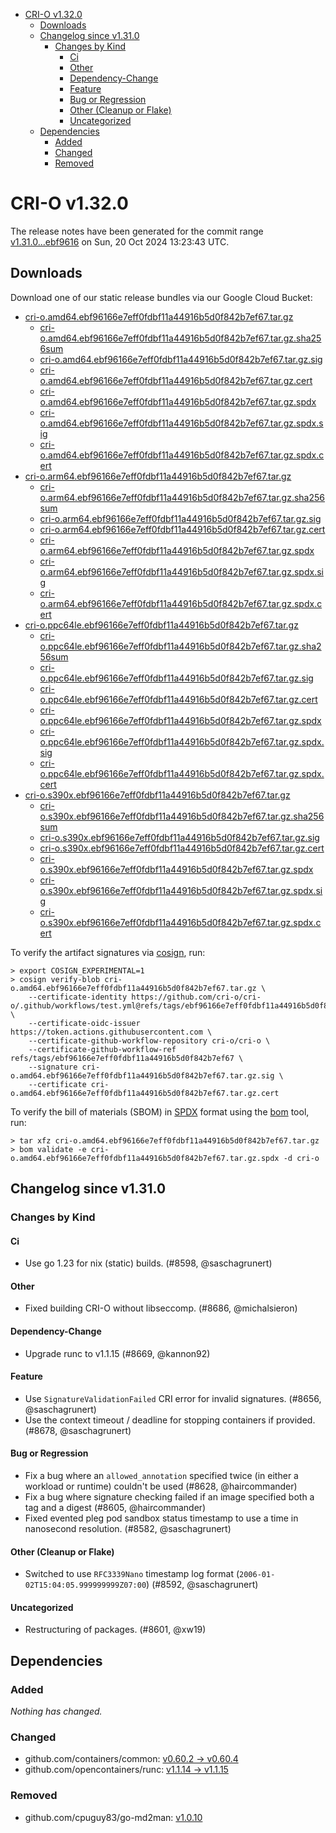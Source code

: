 - [CRI-O v1.32.0](#cri-o-v1320)
  - [Downloads](#downloads)
  - [Changelog since v1.31.0](#changelog-since-v1310)
    - [Changes by Kind](#changes-by-kind)
      - [Ci](#ci)
      - [Other](#other)
      - [Dependency-Change](#dependency-change)
      - [Feature](#feature)
      - [Bug or Regression](#bug-or-regression)
      - [Other (Cleanup or Flake)](#other-cleanup-or-flake)
      - [Uncategorized](#uncategorized)
  - [Dependencies](#dependencies)
    - [Added](#added)
    - [Changed](#changed)
    - [Removed](#removed)

# CRI-O v1.32.0

The release notes have been generated for the commit range
[v1.31.0...ebf9616](https://github.com/cri-o/cri-o/compare/v1.31.0...v1.32.0) on Sun, 20 Oct 2024 13:23:43 UTC.

## Downloads

Download one of our static release bundles via our Google Cloud Bucket:

- [cri-o.amd64.ebf96166e7eff0fdbf11a44916b5d0f842b7ef67.tar.gz](https://storage.googleapis.com/cri-o/artifacts/cri-o.amd64.ebf96166e7eff0fdbf11a44916b5d0f842b7ef67.tar.gz)
  - [cri-o.amd64.ebf96166e7eff0fdbf11a44916b5d0f842b7ef67.tar.gz.sha256sum](https://storage.googleapis.com/cri-o/artifacts/cri-o.amd64.ebf96166e7eff0fdbf11a44916b5d0f842b7ef67.tar.gz.sha256sum)
  - [cri-o.amd64.ebf96166e7eff0fdbf11a44916b5d0f842b7ef67.tar.gz.sig](https://storage.googleapis.com/cri-o/artifacts/cri-o.amd64.ebf96166e7eff0fdbf11a44916b5d0f842b7ef67.tar.gz.sig)
  - [cri-o.amd64.ebf96166e7eff0fdbf11a44916b5d0f842b7ef67.tar.gz.cert](https://storage.googleapis.com/cri-o/artifacts/cri-o.amd64.ebf96166e7eff0fdbf11a44916b5d0f842b7ef67.tar.gz.cert)
  - [cri-o.amd64.ebf96166e7eff0fdbf11a44916b5d0f842b7ef67.tar.gz.spdx](https://storage.googleapis.com/cri-o/artifacts/cri-o.amd64.ebf96166e7eff0fdbf11a44916b5d0f842b7ef67.tar.gz.spdx)
  - [cri-o.amd64.ebf96166e7eff0fdbf11a44916b5d0f842b7ef67.tar.gz.spdx.sig](https://storage.googleapis.com/cri-o/artifacts/cri-o.amd64.ebf96166e7eff0fdbf11a44916b5d0f842b7ef67.tar.gz.spdx.sig)
  - [cri-o.amd64.ebf96166e7eff0fdbf11a44916b5d0f842b7ef67.tar.gz.spdx.cert](https://storage.googleapis.com/cri-o/artifacts/cri-o.amd64.ebf96166e7eff0fdbf11a44916b5d0f842b7ef67.tar.gz.spdx.cert)
- [cri-o.arm64.ebf96166e7eff0fdbf11a44916b5d0f842b7ef67.tar.gz](https://storage.googleapis.com/cri-o/artifacts/cri-o.arm64.ebf96166e7eff0fdbf11a44916b5d0f842b7ef67.tar.gz)
  - [cri-o.arm64.ebf96166e7eff0fdbf11a44916b5d0f842b7ef67.tar.gz.sha256sum](https://storage.googleapis.com/cri-o/artifacts/cri-o.arm64.ebf96166e7eff0fdbf11a44916b5d0f842b7ef67.tar.gz.sha256sum)
  - [cri-o.arm64.ebf96166e7eff0fdbf11a44916b5d0f842b7ef67.tar.gz.sig](https://storage.googleapis.com/cri-o/artifacts/cri-o.arm64.ebf96166e7eff0fdbf11a44916b5d0f842b7ef67.tar.gz.sig)
  - [cri-o.arm64.ebf96166e7eff0fdbf11a44916b5d0f842b7ef67.tar.gz.cert](https://storage.googleapis.com/cri-o/artifacts/cri-o.arm64.ebf96166e7eff0fdbf11a44916b5d0f842b7ef67.tar.gz.cert)
  - [cri-o.arm64.ebf96166e7eff0fdbf11a44916b5d0f842b7ef67.tar.gz.spdx](https://storage.googleapis.com/cri-o/artifacts/cri-o.arm64.ebf96166e7eff0fdbf11a44916b5d0f842b7ef67.tar.gz.spdx)
  - [cri-o.arm64.ebf96166e7eff0fdbf11a44916b5d0f842b7ef67.tar.gz.spdx.sig](https://storage.googleapis.com/cri-o/artifacts/cri-o.arm64.ebf96166e7eff0fdbf11a44916b5d0f842b7ef67.tar.gz.spdx.sig)
  - [cri-o.arm64.ebf96166e7eff0fdbf11a44916b5d0f842b7ef67.tar.gz.spdx.cert](https://storage.googleapis.com/cri-o/artifacts/cri-o.arm64.ebf96166e7eff0fdbf11a44916b5d0f842b7ef67.tar.gz.spdx.cert)
- [cri-o.ppc64le.ebf96166e7eff0fdbf11a44916b5d0f842b7ef67.tar.gz](https://storage.googleapis.com/cri-o/artifacts/cri-o.ppc64le.ebf96166e7eff0fdbf11a44916b5d0f842b7ef67.tar.gz)
  - [cri-o.ppc64le.ebf96166e7eff0fdbf11a44916b5d0f842b7ef67.tar.gz.sha256sum](https://storage.googleapis.com/cri-o/artifacts/cri-o.ppc64le.ebf96166e7eff0fdbf11a44916b5d0f842b7ef67.tar.gz.sha256sum)
  - [cri-o.ppc64le.ebf96166e7eff0fdbf11a44916b5d0f842b7ef67.tar.gz.sig](https://storage.googleapis.com/cri-o/artifacts/cri-o.ppc64le.ebf96166e7eff0fdbf11a44916b5d0f842b7ef67.tar.gz.sig)
  - [cri-o.ppc64le.ebf96166e7eff0fdbf11a44916b5d0f842b7ef67.tar.gz.cert](https://storage.googleapis.com/cri-o/artifacts/cri-o.ppc64le.ebf96166e7eff0fdbf11a44916b5d0f842b7ef67.tar.gz.cert)
  - [cri-o.ppc64le.ebf96166e7eff0fdbf11a44916b5d0f842b7ef67.tar.gz.spdx](https://storage.googleapis.com/cri-o/artifacts/cri-o.ppc64le.ebf96166e7eff0fdbf11a44916b5d0f842b7ef67.tar.gz.spdx)
  - [cri-o.ppc64le.ebf96166e7eff0fdbf11a44916b5d0f842b7ef67.tar.gz.spdx.sig](https://storage.googleapis.com/cri-o/artifacts/cri-o.ppc64le.ebf96166e7eff0fdbf11a44916b5d0f842b7ef67.tar.gz.spdx.sig)
  - [cri-o.ppc64le.ebf96166e7eff0fdbf11a44916b5d0f842b7ef67.tar.gz.spdx.cert](https://storage.googleapis.com/cri-o/artifacts/cri-o.ppc64le.ebf96166e7eff0fdbf11a44916b5d0f842b7ef67.tar.gz.spdx.cert)
- [cri-o.s390x.ebf96166e7eff0fdbf11a44916b5d0f842b7ef67.tar.gz](https://storage.googleapis.com/cri-o/artifacts/cri-o.s390x.ebf96166e7eff0fdbf11a44916b5d0f842b7ef67.tar.gz)
  - [cri-o.s390x.ebf96166e7eff0fdbf11a44916b5d0f842b7ef67.tar.gz.sha256sum](https://storage.googleapis.com/cri-o/artifacts/cri-o.s390x.ebf96166e7eff0fdbf11a44916b5d0f842b7ef67.tar.gz.sha256sum)
  - [cri-o.s390x.ebf96166e7eff0fdbf11a44916b5d0f842b7ef67.tar.gz.sig](https://storage.googleapis.com/cri-o/artifacts/cri-o.s390x.ebf96166e7eff0fdbf11a44916b5d0f842b7ef67.tar.gz.sig)
  - [cri-o.s390x.ebf96166e7eff0fdbf11a44916b5d0f842b7ef67.tar.gz.cert](https://storage.googleapis.com/cri-o/artifacts/cri-o.s390x.ebf96166e7eff0fdbf11a44916b5d0f842b7ef67.tar.gz.cert)
  - [cri-o.s390x.ebf96166e7eff0fdbf11a44916b5d0f842b7ef67.tar.gz.spdx](https://storage.googleapis.com/cri-o/artifacts/cri-o.s390x.ebf96166e7eff0fdbf11a44916b5d0f842b7ef67.tar.gz.spdx)
  - [cri-o.s390x.ebf96166e7eff0fdbf11a44916b5d0f842b7ef67.tar.gz.spdx.sig](https://storage.googleapis.com/cri-o/artifacts/cri-o.s390x.ebf96166e7eff0fdbf11a44916b5d0f842b7ef67.tar.gz.spdx.sig)
  - [cri-o.s390x.ebf96166e7eff0fdbf11a44916b5d0f842b7ef67.tar.gz.spdx.cert](https://storage.googleapis.com/cri-o/artifacts/cri-o.s390x.ebf96166e7eff0fdbf11a44916b5d0f842b7ef67.tar.gz.spdx.cert)

To verify the artifact signatures via [cosign](https://github.com/sigstore/cosign), run:

```console
> export COSIGN_EXPERIMENTAL=1
> cosign verify-blob cri-o.amd64.ebf96166e7eff0fdbf11a44916b5d0f842b7ef67.tar.gz \
    --certificate-identity https://github.com/cri-o/cri-o/.github/workflows/test.yml@refs/tags/ebf96166e7eff0fdbf11a44916b5d0f842b7ef67 \
    --certificate-oidc-issuer https://token.actions.githubusercontent.com \
    --certificate-github-workflow-repository cri-o/cri-o \
    --certificate-github-workflow-ref refs/tags/ebf96166e7eff0fdbf11a44916b5d0f842b7ef67 \
    --signature cri-o.amd64.ebf96166e7eff0fdbf11a44916b5d0f842b7ef67.tar.gz.sig \
    --certificate cri-o.amd64.ebf96166e7eff0fdbf11a44916b5d0f842b7ef67.tar.gz.cert
```

To verify the bill of materials (SBOM) in [SPDX](https://spdx.org) format using the [bom](https://sigs.k8s.io/bom) tool, run:

```console
> tar xfz cri-o.amd64.ebf96166e7eff0fdbf11a44916b5d0f842b7ef67.tar.gz
> bom validate -e cri-o.amd64.ebf96166e7eff0fdbf11a44916b5d0f842b7ef67.tar.gz.spdx -d cri-o
```

## Changelog since v1.31.0

### Changes by Kind

#### Ci
 - Use go 1.23 for nix (static) builds. (#8598, @saschagrunert)

#### Other
 - Fixed building CRI-O without libseccomp. (#8686, @michalsieron)

#### Dependency-Change
 - Upgrade runc to v1.1.15 (#8669, @kannon92)

#### Feature
 - Use `SignatureValidationFailed` CRI error for invalid signatures. (#8656, @saschagrunert)
 - Use the context timeout / deadline for stopping containers if provided. (#8678, @saschagrunert)

#### Bug or Regression
 - Fix a bug where an `allowed_annotation` specified twice (in either a workload or runtime) couldn't be used (#8628, @haircommander)
 - Fix a bug where signature checking failed if an image specified both a tag and a digest (#8605, @haircommander)
 - Fixed evented pleg pod sandbox status timestamp to use a time in nanosecond resolution. (#8582, @saschagrunert)

#### Other (Cleanup or Flake)
 - Switched to use `RFC3339Nano` timestamp log format (`2006-01-02T15:04:05.999999999Z07:00`) (#8592, @saschagrunert)

#### Uncategorized
 - Restructuring of packages. (#8601, @xw19)

## Dependencies

### Added
_Nothing has changed._

### Changed
- github.com/containers/common: [v0.60.2 → v0.60.4](https://github.com/containers/common/compare/v0.60.2...v0.60.4)
- github.com/opencontainers/runc: [v1.1.14 → v1.1.15](https://github.com/opencontainers/runc/compare/v1.1.14...v1.1.15)

### Removed
- github.com/cpuguy83/go-md2man: [v1.0.10](https://github.com/cpuguy83/go-md2man/tree/v1.0.10)
